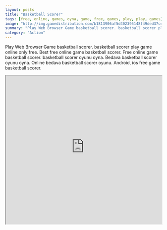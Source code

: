 ```yaml
---
layout: posts
title: "Basketball Scorer"
tags: [free, online, games, oyna, game, free, games, play, play, games]
image: "http://img.gamedistribution.com/b1813906af5d402395148f49ded37ce4.jpg"
summary: "Play Web Browser Game basketball scorer. basketball scorer play game online only free. Best free online game basketball scorer. Free online game basketball scorer. basketball scorer oyunu oyna. Bedava basketball scorer oyunu oyna. Online bedava basketball scorer oyunu. Android, ios free game basketball scorer."
category: "Action"
---
```


Play Web Browser Game basketball scorer. basketball scorer play game online only free. Best free online game basketball scorer. Free online game basketball scorer. basketball scorer oyunu oyna. Bedava basketball scorer oyunu oyna. Online bedava basketball scorer oyunu. Android, ios free game basketball scorer.

<iframe width="100%" height="480px;" src="http://flash.gamedistribution.com?game=b1813906af5d402395148f49ded37ce4"></iframe>